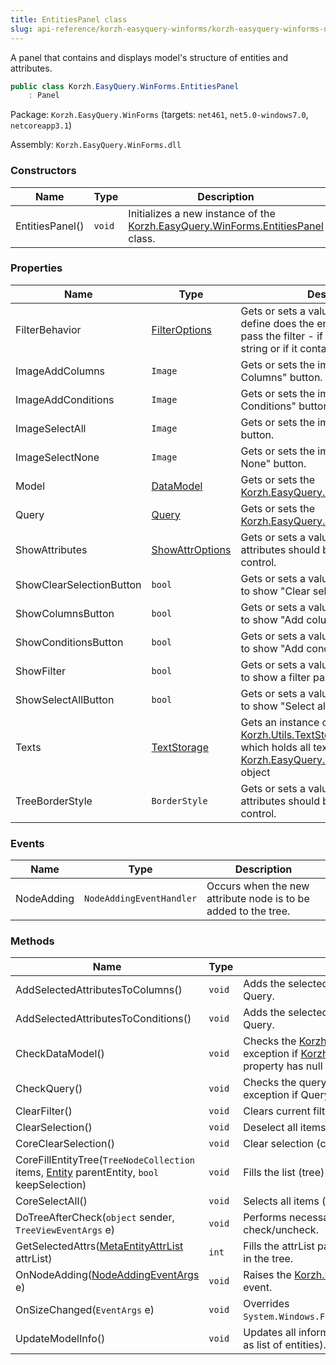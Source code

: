 ```yaml
---
title: EntitiesPanel class
slug: api-reference/korzh-easyquery-winforms/korzh-easyquery-winforms-namespace/entitiespanel-class
---
```

A panel that contains and displays model's structure of entities and attributes.
```csharp
public class Korzh.EasyQuery.WinForms.EntitiesPanel
    : Panel

```
Package: `Korzh.EasyQuery.WinForms` (targets: `net461`, `net5.0-windows7.0`, `netcoreapp3.1`)

Assembly: `Korzh.EasyQuery.WinForms.dll`

### Constructors

| Name | Type | Description | 
| --- | --- | --- | 
| EntitiesPanel() | `void` | Initializes a new instance of the [Korzh.EasyQuery.WinForms.EntitiesPanel](api-reference/korzh-easyquery-winforms/korzh-easyquery-winforms-namespace/entitiespanel-class) class. | 


### Properties

| Name | Type | Description | 
| --- | --- | --- | 
| FilterBehavior | [FilterOptions](api-reference/korzh-easyquery-winforms/korzh-easyquery-winforms-namespace/filteroptions-enum) | Gets or sets a value indicating how to define does the entity or attribute name pass the filter - if it starts with the filter string or if it contains that string. | 
| ImageAddColumns | `Image` | Gets or sets the image for "Add Columns" button. | 
| ImageAddConditions | `Image` | Gets or sets the image for "Add Conditions" button. | 
| ImageSelectAll | `Image` | Gets or sets the image for "Select All" button. | 
| ImageSelectNone | `Image` | Gets or sets the image for "Select None" button. | 
| Model | [DataModel](api-reference/korzh-easyquery/korzh-easyquery-namespace/datamodel-class) | Gets or sets the [Korzh.EasyQuery.DataModel](api-reference/korzh-easyquery/korzh-easyquery-namespace/datamodel-class) object . | 
| Query | [Query](api-reference/korzh-easyquery/korzh-easyquery-namespace/query-class) | Gets or sets the [Korzh.EasyQuery.Query](api-reference/korzh-easyquery/korzh-easyquery-namespace/query-class) object. | 
| ShowAttributes | [ShowAttrOptions](api-reference/korzh-easyquery-winforms/korzh-easyquery-winforms-namespace/showattroptions-enum) | Gets or sets a value indicating which attributes should be shown in the control. | 
| ShowClearSelectionButton | `bool` | Gets or sets a value indicating whether to show "Clear selection" button. | 
| ShowColumnsButton | `bool` | Gets or sets a value indicating whether to show "Add columns" button. | 
| ShowConditionsButton | `bool` | Gets or sets a value indicating whether to show "Add conditions" button. | 
| ShowFilter | `bool` | Gets or sets a value indicating whether to show a filter panel. | 
| ShowSelectAllButton | `bool` | Gets or sets a value indicating whether to show "Select all" button. | 
| Texts | [TextStorage](api-reference/korzh-easyquery/korzh-utils-namespace/textstorage-class) | Gets an instance of [Korzh.Utils.TextStorage](api-reference/korzh-easyquery/korzh-utils-namespace/textstorage-class) object object which holds all text resources used in [Korzh.EasyQuery.WinForms.QueryPanel](api-reference/korzh-easyquery-winforms/korzh-easyquery-winforms-namespace/querypanel-class) object | 
| TreeBorderStyle | `BorderStyle` | Gets or sets a value indicating which attributes should be shown in the control. | 


### Events

| Name | Type | Description | 
| --- | --- | --- | 
| NodeAdding | `NodeAddingEventHandler` | Occurs when the new attribute node is to be added to the tree. | 


### Methods

| Name | Type | Description | 
| --- | --- | --- | 
| AddSelectedAttributesToColumns() | `void` | Adds the selected attributes to the Columns' list of associated Query. | 
| AddSelectedAttributesToConditions() | `void` | Adds the selected attributes to the root predicate of associated Query. | 
| CheckDataModel() | `void` | Checks the [Korzh.EasyQuery.DataModel](api-reference/korzh-easyquery/korzh-easyquery-namespace/datamodel-class) object. Generates an exception if [Korzh.EasyQuery.WinForms.EntitiesPanel.Model](api-reference/korzh-easyquery-winforms/korzh-easyquery-winforms-namespace/entitiespanel-class) property has null value. | 
| CheckQuery() | `void` | Checks the query [Korzh.EasyQuery.Query](api-reference/korzh-easyquery/korzh-easyquery-namespace/query-class). Generates an exception if Query property has null value. | 
| ClearFilter() | `void` | Clears current filter (if any). | 
| ClearSelection() | `void` | Deselect all items in the Entities tree. | 
| CoreClearSelection() | `void` | Clear selection (core virtual method). | 
| CoreFillEntityTree(`TreeNodeCollection` items, [Entity](api-reference/korzh-easyquery/korzh-easyquery-namespace/entity-class) parentEntity, `bool` keepSelection) | `void` | Fills the list (tree) of entities and their attributes. | 
| CoreSelectAll() | `void` | Selects all items (core virtual method). | 
| DoTreeAfterCheck(`object` sender, `TreeViewEventArgs` e) | `void` | Performs necessary actions on some node checkbox check/uncheck. | 
| GetSelectedAttrs([MetaEntityAttrList](api-reference/easydata-core/easydata-namespace/metaentityattrlist-class) attrList) | `int` | Fills the attrList param with the attributes wich nodes are selected in the tree. | 
| OnNodeAdding([NodeAddingEventArgs](api-reference/korzh-easyquery-winforms/korzh-easyquery-winforms-namespace/nodeaddingeventargs-class) e) | `void` | Raises the [Korzh.EasyQuery.WinForms.EntitiesPanel.NodeAdding](api-reference/korzh-easyquery-winforms/korzh-easyquery-winforms-namespace/entitiespanel-class) event. | 
| OnSizeChanged(`EventArgs` e) | `void` | Overrides `System.Windows.Forms.Control.OnSizeChanged(System.EventArgs)`. | 
| UpdateModelInfo() | `void` | Updates all information based on data model information (such as list of entities). |